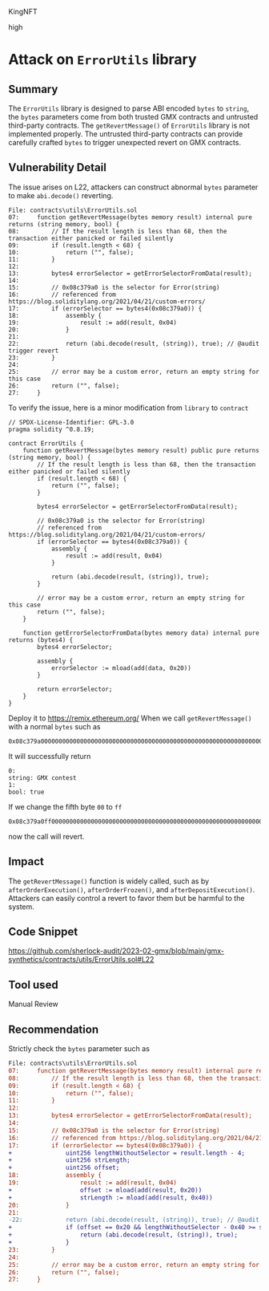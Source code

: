 KingNFT

high

# Attack on ````ErrorUtils```` library

## Summary
The ````ErrorUtils```` library is designed to parse ABI encoded ````bytes```` to ````string````, the ````bytes```` parameters come from both trusted GMX contracts and untrusted third-party contracts. The ````getRevertMessage()```` of ````ErrorUtils```` library is not implemented properly. The untrusted third-party contracts can provide carefully crafted ````bytes```` to trigger unexpected revert on GMX contracts.

## Vulnerability Detail
The issue arises on L22, attackers can construct  abnormal ````bytes```` parameter to make ````abi.decode()```` reverting.
```solidity
File: contracts\utils\ErrorUtils.sol
07:     function getRevertMessage(bytes memory result) internal pure returns (string memory, bool) {
08:         // If the result length is less than 68, then the transaction either panicked or failed silently
09:         if (result.length < 68) {
10:             return ("", false);
11:         }
12: 
13:         bytes4 errorSelector = getErrorSelectorFromData(result);
14: 
15:         // 0x08c379a0 is the selector for Error(string)
16:         // referenced from https://blog.soliditylang.org/2021/04/21/custom-errors/
17:         if (errorSelector == bytes4(0x08c379a0)) {
18:             assembly {
19:                 result := add(result, 0x04)
20:             }
21: 
22:             return (abi.decode(result, (string)), true); // @audit trigger revert
23:         }
24: 
25:         // error may be a custom error, return an empty string for this case
26:         return ("", false);
27:     }
```
To verify the issue, here is a minor modification from ````library```` to ````contract````
```solidity
// SPDX-License-Identifier: GPL-3.0
pragma solidity ^0.8.19;

contract ErrorUtils {
    function getRevertMessage(bytes memory result) public pure returns (string memory, bool) {
        // If the result length is less than 68, then the transaction either panicked or failed silently
        if (result.length < 68) {
            return ("", false);
        }

        bytes4 errorSelector = getErrorSelectorFromData(result);

        // 0x08c379a0 is the selector for Error(string)
        // referenced from https://blog.soliditylang.org/2021/04/21/custom-errors/
        if (errorSelector == bytes4(0x08c379a0)) {
            assembly {
                result := add(result, 0x04)
            }

            return (abi.decode(result, (string)), true);
        }

        // error may be a custom error, return an empty string for this case
        return ("", false);
    }

    function getErrorSelectorFromData(bytes memory data) internal pure returns (bytes4) {
        bytes4 errorSelector;

        assembly {
            errorSelector := mload(add(data, 0x20))
        }

        return errorSelector;
    }
}
```
Deploy it to https://remix.ethereum.org/
When we call ````getRevertMessage()```` with a normal ````bytes```` such as
```solidity
0x08c379a00000000000000000000000000000000000000000000000000000000000000020000000000000000000000000000000000000000000000000000000000000000b474d5820636f6e74657374000000000000000000000000000000000000000000
```
It will successfully return
```solidity
0:
string: GMX contest
1:
bool: true
```
If we change the fifth byte ````00```` to ````ff````
```solidity
0x08c379a0ff00000000000000000000000000000000000000000000000000000000000020000000000000000000000000000000000000000000000000000000000000000b474d5820636f6e74657374000000000000000000000000000000000000000000
```
now the call will revert.

## Impact
The ````getRevertMessage()```` function is widely called, such as by ````afterOrderExecution()````, ````afterOrderFrozen()````, and ````afterDepositExecution()````. Attackers can easily control a revert to favor them but be harmful to the system.

## Code Snippet
https://github.com/sherlock-audit/2023-02-gmx/blob/main/gmx-synthetics/contracts/utils/ErrorUtils.sol#L22

## Tool used

Manual Review

## Recommendation
Strictly check the ````bytes```` parameter such as
```diff
File: contracts\utils\ErrorUtils.sol
07:     function getRevertMessage(bytes memory result) internal pure returns (string memory, bool) {
08:         // If the result length is less than 68, then the transaction either panicked or failed silently
09:         if (result.length < 68) {
10:             return ("", false);
11:         }
12: 
13:         bytes4 errorSelector = getErrorSelectorFromData(result);
14: 
15:         // 0x08c379a0 is the selector for Error(string)
16:         // referenced from https://blog.soliditylang.org/2021/04/21/custom-errors/
17:         if (errorSelector == bytes4(0x08c379a0)) {
+               uint256 lengthWithoutSelector = result.length - 4;
+               uint256 strLength;
+               uint256 offset;
18:             assembly {
19:                 result := add(result, 0x04)
+                   offset := mload(add(result, 0x20))
+                   strLength := mload(add(result, 0x40))
20:             }
21: 
-22:            return (abi.decode(result, (string)), true); // @audit trigger revert
+               if (offset == 0x20 && lengthWithoutSelector - 0x40 >= strLength) {
+                   return (abi.decode(result, (string)), true);
+               }
23:         }
24: 
25:         // error may be a custom error, return an empty string for this case
26:         return ("", false);
27:     }
```